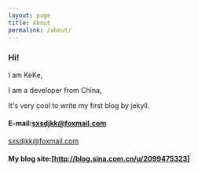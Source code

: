 ```yaml
---
layout: page
title: About
permalink: /about/
---
```



### Hi!

I am KeKe,

I am a developer from China,

It's very cool to write my first blog by jekyll.

#### E-mail:[sxsdjkk@foxmail.com]
<sxsdjkk@foxmail.com>

#### My blog site:[http://blog.sina.com.cn/u/2099475323]


[http://blog.sina.com.cn/u/2099475323]: http://blog.sina.com.cn/u/2099475323
[sxsdjkk@foxmail.com]:mailto:"sxsdjkk@foxmail.com"

